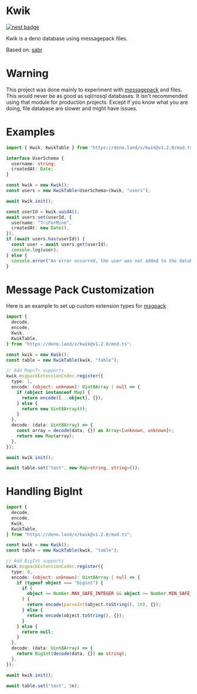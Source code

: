 # Kwik

[![nest badge](https://nest.land/badge.svg)](https://nest.land/package/Kwik)

Kwik is a deno database using messagepack files.

Based on: [sabr](https://deno.land/x/sabr)

# Warning

This project was done mainly to experiment with
[messagepack](http://msgpack.org/index.html) and files. This would never be as
good as sql/nosql databases. It isn't recommended using that module for
production projects. Except if you know what you are doing, file database are
slower and might have issues.

# Examples

```ts
import { Kwik, KwikTable } from "https://deno.land/x/kwik@v1.2.0/mod.ts";

interface UserSchema {
  username: string;
  createdAt: Date;
}

const kwik = new Kwik();
const users = new KwikTable<UserSchema>(kwik, "users");

await kwik.init();

const userId = kwik.uuid4();
await users.set(userId, {
  username: "TriForMine",
  createdAt: new Date(),
});
if (await users.has(userId)) {
  const user = await users.get(userId);
  console.log(user);
} else {
  console.error("An error occurred, the user was not added to the database.");
}
```

# Message Pack Customization

Here is an example to set up custom extension types for
[msgpack](https://deno.land/x/msgpack_javascript@v2.7.1#extension-types)

```ts
import {
  decode,
  encode,
  Kwik,
  KwikTable,
} from "https://deno.land/x/kwik@v1.2.0/mod.ts";

const kwik = new Kwik();
const table = new KwikTable(kwik, "table");

// Add Map<T> supports
kwik.msgpackExtensionCodec.register({
  type: 1,
  encode: (object: unknown): Uint8Array | null => {
    if (object instanceof Map) {
      return encode([...object], {});
    } else {
      return new Uint8Array(0);
    }
  },
  decode: (data: Uint8Array) => {
    const array = decode(data, {}) as Array<[unknown, unknown]>;
    return new Map(array);
  },
});

await kwik.init();

await table.set("test", new Map<string, string>());
```

# Handling BigInt

```ts
import {
  decode,
  encode,
  Kwik,
  KwikTable,
} from "https://deno.land/x/kwik@v1.2.0/mod.ts";

const kwik = new Kwik();
const table = new KwikTable(kwik, "table");

// Add BigInt supports
kwik.msgpackExtensionCodec.register({
  type: 0,
  encode: (object: unknown): Uint8Array | null => {
    if (typeof object === "bigint") {
      if (
        object <= Number.MAX_SAFE_INTEGER && object >= Number.MIN_SAFE_INTEGER
      ) {
        return encode(parseInt(object.toString(), 10), {});
      } else {
        return encode(object.toString(), {});
      }
    } else {
      return null;
    }
  },
  decode: (data: Uint8Array) => {
    return BigInt(decode(data, {}) as string);
  },
});

await kwik.init();

await table.set("test", 5n);
```

